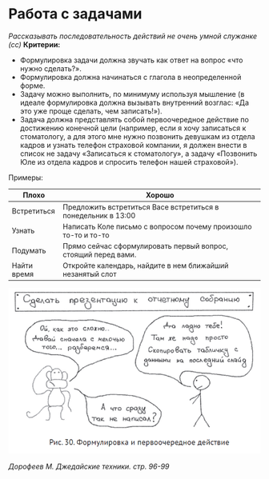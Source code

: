 # Работа с задачами
*Рассказывать последовательность действий не очень умной служанке (сс)*
**Критерии:**

- Формулировка задачи должна звучать как ответ на вопрос «что нужно сделать?».
- Формулировка должна начинаться с глагола в неопределенной форме.
- Задачу можно выполнить, по минимуму используя мышление (в идеале  формулировка должна вызывать внутренний возглас: «Да это уже проще  сделать, чем записать!»).
- Задача должна представлять собой первоочередное действие по  достижению конечной цели (например, если я хочу записаться к  стоматологу, а для этого мне нужно позвонить девушкам из отдела кадров и узнать телефон страховой компании, я должен внести в список не задачу  «Записаться к стоматологу», а задачу «Позвонить Юле из отдела кадров и  спросить телефон нашей страховой»).

Примеры:

| Плохо       | Хорошо                                                       |
| ----------- | ------------------------------------------------------------ |
| Встретиться | Предложить встретиться Васе встретиться в понедельник в 13:00 |
| Узнать      | Написать Коле письмо с вопросом почему произошло то-то и то-то |
| Подумать    | Прямо сейчас сформулировать первый вопрос, стоящий перед вами. |
| Найти время | Откройте календарь, найдите в нем ближайший незанятый слот   |

![bad_formulating](img/bad_formulating.png)

*Дорофеев М. Джедайские техники. стр. 96-99*